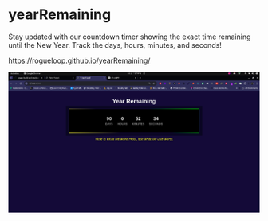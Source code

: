 # yearRemaining
Stay updated with our countdown timer showing the exact time remaining until the New Year. Track the days, hours, minutes, and seconds!


https://rogueloop.github.io/yearRemaining/

<p align="center"> 
    <img src="./year.png">
</p>
